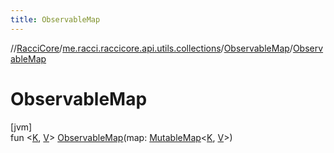 ```yaml
---
title: ObservableMap
---
```

//[RacciCore](../../../index.html)/[me.racci.raccicore.api.utils.collections](../index.html)/[ObservableMap](index.html)/[ObservableMap](-observable-map.html)



# ObservableMap



[jvm]\
fun &lt;[K](index.html), [V](index.html)&gt; [ObservableMap](-observable-map.html)(map: [MutableMap](https://kotlinlang.org/api/latest/jvm/stdlib/kotlin.collections/-mutable-map/index.html)&lt;[K](index.html), [V](index.html)&gt;)




